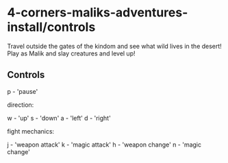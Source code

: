 # 4-corners-maliks-adventures-install/controls

Travel outside the gates of the kindom and see what wild lives in the desert! Play as Malik and slay creatures and level up!

## Controls

p - 'pause'

direction:

w - 'up'
s - 'down'
a - 'left'
d - 'right'

fight mechanics:

j - 'weapon attack'
k - 'magic attack'
h - 'weapon change'
n - 'magic change'

